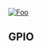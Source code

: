 [![Foo](https://img.shields.io/badge/Nuvoton%20первый%20проект%20NuEclipse-brightgreen.svg?style=social&logo=vk&color=blue)](https://vk.com/@50650245-nuvotonnumaker-m032se-sozdaem-svoi-pervyi-proekt-v-srede-nue) 

## GPIO  


